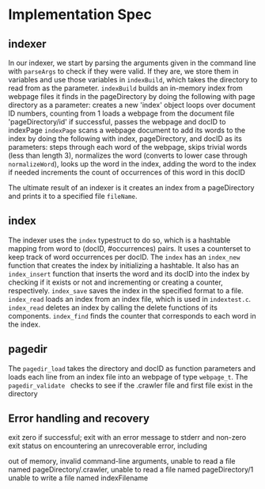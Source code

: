 # Implementation Spec

## indexer
In our indexer, we start by parsing the arguments given in the command line with `parseArgs` to check if they were valid. If they are, we store them in variables and use those variables in `indexBuild`, which takes the directory to read from as the parameter. `indexBuild` builds an in-memory index from webpage files it finds in the pageDirectory by doing the following with page directory as a parameter:
creates a new 'index' object
  loops over document ID numbers, counting from 1
    loads a webpage from the document file 'pageDirectory/id'
    if successful, 
      passes the webpage and docID to indexPage
`indexPage` scans a webpage document to add its words to the index by doing the following with index, pageDirectory, and docID as its parameters:
    steps through each word of the webpage,
        skips trivial words (less than length 3),
        normalizes the word (converts to lower case through `normalizeWord`),
        looks up the word in the index,
            adding the word to the index if needed
        increments the count of occurrences of this word in this docID

The ultimate result of an indexer is it creates an index from a pageDirectory and prints it to a specified file `fileName`.

## index
The indexer uses the `index` typestruct to do so, which is a hashtable mapping from word to (docID, #occurrences) pairs.  It uses a counterset to keep track of word occurrences per docID. 
The `index` has an `index_new` function that creates the index by initializing a hashtable. It also has an `index_insert` function that inserts the word and its docID into the index by checking if it exists or not and incrementing or creating a counter, respectively. `index_save` saves the index in the specified format to a file. `index_read` loads an index from an index file, which is used in `indextest.c`. `index_read` deletes an index by calling the delete functions of its components. `index_find` finds the counter that corresponds to each word in the index.

## pagedir
The `pagedir_load` takes the directory and docID as function parameters and loads each line from an index file into an webpage of type `webpage_t`. The `pagedir_validate ` checks to see if the .crawler file and first file exist in the directory

## Error handling and recovery
exit zero if successful; exit with an error message to stderr and non-zero exit status on encountering an unrecoverable error, including

out of memory,
invalid command-line arguments,
unable to read a file named pageDirectory/.crawler,
unable to read a file named pageDirectory/1
unable to write a file named indexFilename

